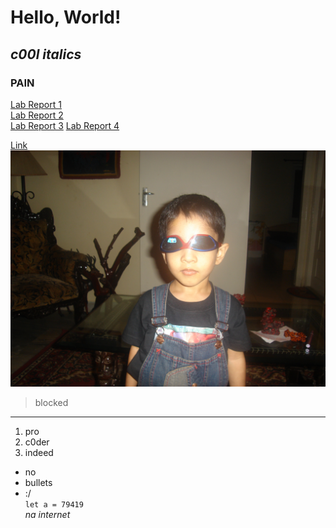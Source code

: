 # Hello, World! 
## *c00l italics* 
### **PAIN**  
[Lab Report 1](https://yash-lol.github.io/cse15l-lab-reports/lab-report-1-week-2.html) \
[Lab Report 2](https://yash-lol.github.io/cse15l-lab-reports/lab-report-2-week-4.html) \
[Lab Report 3](https://yash-lol.github.io/cse15l-lab-reports/lab-report-3-week-6.html) 
[Lab Report 4](https://yash-lol.github.io/cse15l-lab-reports/lab-report-4-week-8.html) 

[Link](https://youtu.be/LKsgDcckur0) 
![Image](lab1week2/DSC01276.JPG) 
> blocked 
---
1. pro  
2. c0der 
3. indeed 
- no 
- bullets 
- :/ \
`let a = 79419` \
*na internet*


